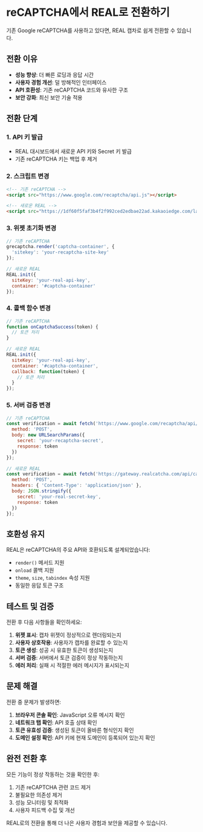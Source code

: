 # reCAPTCHA에서 REAL로 전환하기

기존 Google reCAPTCHA를 사용하고 있다면, REAL 캡차로 쉽게 전환할 수 있습니다.

## 전환 이유

- **성능 향상**: 더 빠른 로딩과 응답 시간
- **사용자 경험 개선**: 덜 방해적인 인터페이스
- **API 호환성**: 기존 reCAPTCHA 코드와 유사한 구조
- **보안 강화**: 최신 보안 기술 적용

## 전환 단계

### 1. API 키 발급
- REAL 대시보드에서 새로운 API 키와 Secret 키 발급
- 기존 reCAPTCHA 키는 백업 후 제거

### 2. 스크립트 변경
```html
<!-- 기존 reCAPTCHA -->
<script src="https://www.google.com/recaptcha/api.js"></script>

<!-- 새로운 REAL -->
<script src="https://1df60f5faf3b4f2f992ced2edbae22ad.kakaoiedge.com/latest/realcaptcha-widget.min.js"></script>
```

### 3. 위젯 초기화 변경
```javascript
// 기존 reCAPTCHA
grecaptcha.render('captcha-container', {
  'sitekey': 'your-recaptcha-site-key'
});

// 새로운 REAL
REAL.init({
  siteKey: 'your-real-api-key',
  container: '#captcha-container'
});
```

### 4. 콜백 함수 변경
```javascript
// 기존 reCAPTCHA
function onCaptchaSuccess(token) {
  // 토큰 처리
}

// 새로운 REAL
REAL.init({
  siteKey: 'your-real-api-key',
  container: '#captcha-container',
  callback: function(token) {
    // 토큰 처리
  }
});
```

### 5. 서버 검증 변경
```javascript
// 기존 reCAPTCHA
const verification = await fetch('https://www.google.com/recaptcha/api/siteverify', {
  method: 'POST',
  body: new URLSearchParams({
    secret: 'your-recaptcha-secret',
    response: token
  })
});

// 새로운 REAL
const verification = await fetch('https://gateway.realcatcha.com/api/captcha/verify', {
  method: 'POST',
  headers: { 'Content-Type': 'application/json' },
  body: JSON.stringify({
    secret: 'your-real-secret-key',
    response: token
  })
});
```

## 호환성 유지

REAL은 reCAPTCHA의 주요 API와 호환되도록 설계되었습니다:

- `render()` 메서드 지원
- `onload` 콜백 지원
- `theme`, `size`, `tabindex` 속성 지원
- 동일한 응답 토큰 구조

## 테스트 및 검증

전환 후 다음 사항들을 확인하세요:

1. **위젯 표시**: 캡차 위젯이 정상적으로 렌더링되는지
2. **사용자 상호작용**: 사용자가 캡차를 완료할 수 있는지
3. **토큰 생성**: 성공 시 유효한 토큰이 생성되는지
4. **서버 검증**: 서버에서 토큰 검증이 정상 작동하는지
5. **에러 처리**: 실패 시 적절한 에러 메시지가 표시되는지

## 문제 해결

전환 중 문제가 발생하면:

1. **브라우저 콘솔 확인**: JavaScript 오류 메시지 확인
2. **네트워크 탭 확인**: API 호출 상태 확인
3. **토큰 유효성 검증**: 생성된 토큰이 올바른 형식인지 확인
4. **도메인 설정 확인**: API 키에 현재 도메인이 등록되어 있는지 확인

## 완전 전환 후

모든 기능이 정상 작동하는 것을 확인한 후:

1. 기존 reCAPTCHA 관련 코드 제거
2. 불필요한 의존성 제거
3. 성능 모니터링 및 최적화
4. 사용자 피드백 수집 및 개선

REAL로의 전환을 통해 더 나은 사용자 경험과 보안을 제공할 수 있습니다. 